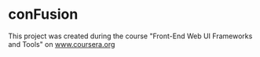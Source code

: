 # conFusion
This project was created during the course "Front-End Web UI Frameworks and Tools" on www.coursera.org
